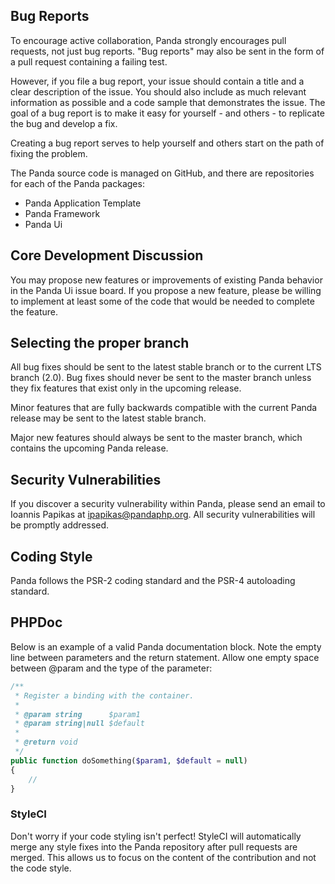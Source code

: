 ## Bug Reports ##

To encourage active collaboration, Panda strongly encourages pull requests, not just bug reports. "Bug reports" may also be sent in the form of a pull request containing a failing test.

However, if you file a bug report, your issue should contain a title and a clear description of the issue. You should also include as much relevant information as possible and a code sample that demonstrates the issue. The goal of a bug report is to make it easy for yourself - and others - to replicate the bug and develop a fix.

Creating a bug report serves to help yourself and others start on the path of fixing the problem.

The Panda source code is managed on GitHub, and there are repositories for each of the Panda packages:

* Panda Application Template
* Panda Framework
* Panda Ui

## Core Development Discussion ##

You may propose new features or improvements of existing Panda behavior in the Panda Ui issue board. If you propose a new feature, please be willing to implement at least some of the code that would be needed to complete the feature.


## Selecting the proper branch ##

All bug fixes should be sent to the latest stable branch or to the current LTS branch (2.0). Bug fixes should never be sent to the master branch unless they fix features that exist only in the upcoming release.

Minor features that are fully backwards compatible with the current Panda release may be sent to the latest stable branch.

Major new features should always be sent to the master branch, which contains the upcoming Panda release.


## Security Vulnerabilities ##

If you discover a security vulnerability within Panda, please send an email to Ioannis Papikas at ipapikas@pandaphp.org. All security vulnerabilities will be promptly addressed.


## Coding Style ##

Panda follows the PSR-2 coding standard and the PSR-4 autoloading standard.


## PHPDoc ##

Below is an example of a valid Panda documentation block. Note the empty line between parameters and the return statement. Allow one empty space between @param and the type of the parameter:

```php
/**
 * Register a binding with the container.
 *
 * @param string      $param1
 * @param string|null $default
 * 
 * @return void
 */
public function doSomething($param1, $default = null)
{
    //
}
```

### StyleCI ###
Don't worry if your code styling isn't perfect! StyleCI will automatically merge any style fixes into the Panda repository after pull requests are merged. This allows us to focus on the content of the contribution and not the code style.
